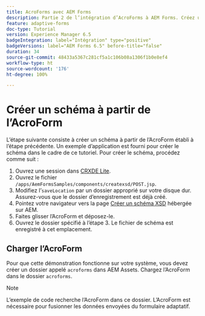 ```yaml
---
title: AcroForms avec AEM Forms
description: Partie 2 de l’intégration d’AcroForms à AEM Forms. Créez un schéma à partir d’un AcroForm.
feature: adaptive-forms
doc-type: Tutorial
version: Experience Manager 6.5
badgeIntegration: label="Intégration" type="positive"
badgeVersions: label="AEM Forms 6.5" before-title="false"
duration: 34
source-git-commit: 48433a5367c281cf5a1c106b08a1306f1b0e8ef4
workflow-type: ht
source-wordcount: '176'
ht-degree: 100%

---
```



# Créer un schéma à partir de l’AcroForm

L’étape suivante consiste à créer un schéma à partir de l’AcroForm établi à l’étape précédente. Un exemple d’application est fourni pour créer le schéma dans le cadre de ce tutoriel. Pour créer le schéma, procédez comme suit :

1. Ouvrez une session dans [CRXDE Lite](http://localhost:4502/crx/de).
2. Ouvrez le fichier `/apps/AemFormsSamples/components/createxsd/POST.jsp`.
3. Modifiez l’`saveLocation` par un dossier approprié sur votre disque dur. Assurez-vous que le dossier d’enregistrement est déjà créé.
4. Pointez votre navigateur vers la page [Créer un schéma XSD](http://localhost:4502/content/DocumentServices/CreateXsd.html) hébergée sur AEM.
5. Faites glisser l’AcroForm et déposez-le.
6. Ouvrez le dossier spécifié à l’étape 3. Le fichier de schéma est enregistré à cet emplacement.

## Charger l’AcroForm

Pour que cette démonstration fonctionne sur votre système, vous devez créer un dossier appelé `acroforms` dans AEM Assets. Chargez l’AcroForm dans le dossier `acroforms`.

>[!NOTE]
>
>L’exemple de code recherche l’AcroForm dans ce dossier. L’AcroForm est nécessaire pour fusionner les données envoyées du formulaire adaptatif.
